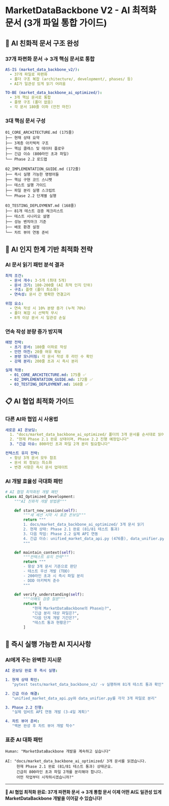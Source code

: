 # MarketDataBackbone V2 - AI 최적화 문서 (3개 파일 통합 가이드)

## 🎯 **AI 친화적 문서 구조 완성**

### **37개 파편화 문서 → 3개 핵심 문서로 통합**
```yaml
AS-IS (market_data_backbone_v2/):
  - 37개 파일로 파편화
  - 폴더 구조 복잡 (architecture/, development/, phases/ 등)
  - AI가 일관성 있게 읽기 어려움

TO-BE (market_data_backbone_ai_optimized/):
  - 3개 핵심 문서로 통합
  - 플랫 구조 (폴더 없음)
  - 각 문서 180줄 이하 (안전 마진)
```

### **3대 핵심 문서 구성**
```
01_CORE_ARCHITECTURE.md (175줄)
├── 현재 상태 요약
├── 3계층 아키텍처 구조
├── 핵심 클래스 및 데이터 플로우
├── 긴급 이슈 (800라인 초과 파일)
└── Phase 2.2 로드맵

02_IMPLEMENTATION_GUIDE.md (172줄)
├── 즉시 실행 가능한 명령어들
├── 핵심 구현 코드 스니펫
├── 테스트 실행 가이드
├── 파일 분리 실행 스크립트
└── Phase 2.2 단계별 실행

03_TESTING_DEPLOYMENT.md (168줄)
├── 81개 테스트 검증 체크리스트
├── 테스트 시나리오 설명
├── 성능 벤치마크 기준
├── 배포 환경 설정
└── 차트 뷰어 연동 준비
```

## 🧠 **AI 인지 한계 기반 최적화 전략**

### **AI 문서 읽기 패턴 분석 결과**
```yaml
최적 조건:
  - 문서 개수: 3-5개 (최대 5개)
  - 문서 크기: 180-200줄 (AI 최적 인지 단위)
  - 구조: 플랫 (폴더 최소화)
  - 연속성: 문서 간 명확한 연결고리

위험 요소:
  - 연속 작성 시 10% 분량 증가 (누적 70%)
  - 폴더 복잡 시 선택적 무시
  - 8개 이상 문서 시 일관성 손실
```

### **연속 작성 분량 증가 방지책**
```yaml
예방 전략:
  - 초기 문서: 180줄 이하로 작성
  - 안전 마진: 20줄 여유 확보
  - 분량 모니터링: 각 문서 작성 후 라인 수 확인
  - 강제 분리: 200줄 초과 시 즉시 분리

실제 적용:
  - 01_CORE_ARCHITECTURE.md: 175줄 ✅
  - 02_IMPLEMENTATION_GUIDE.md: 172줄 ✅
  - 03_TESTING_DEPLOYMENT.md: 168줄 ✅
```

## 📋 **AI 협업 최적화 가이드**

### **다른 AI와 협업 시 사용법**
```yaml
새로운 AI 온보딩:
  1. "docs/market_data_backbone_ai_optimized/ 폴더의 3개 문서를 순서대로 읽어주세요"
  2. "현재 Phase 2.1 완료 상태이며, Phase 2.2 진행 예정입니다"
  3. "긴급 이슈: 800라인 초과 파일 2개 분리 필요합니다"

컨텍스트 유지 전략:
  - 항상 3개 문서 모두 참조
  - 문서 외 정보는 최소화
  - 변경 사항은 즉시 문서 업데이트
```

### **AI 개발 효율성 극대화 패턴**
```python
# AI 협업 최적화된 개발 패턴
class AI_Optimized_Development:
    """AI 친화적 개발 방법론"""

    def start_new_session(self):
        """새 세션 시작 시 표준 온보딩"""
        return """
        1. docs/market_data_backbone_ai_optimized/ 3개 문서 읽기
        2. 현재 상태: Phase 2.1 완료 (81/81 테스트 통과)
        3. 다음 작업: Phase 2.2 실제 API 연동
        4. 긴급 이슈: unified_market_data_api.py (476줄), data_unifier.py (492줄) 분리
        """

    def maintain_context(self):
        """컨텍스트 유지 전략"""
        return """
        - 항상 3개 문서 기준으로 판단
        - 테스트 우선 개발 (TDD)
        - 200라인 초과 시 즉시 파일 분리
        - DDD 아키텍처 준수
        """

    def verify_understanding(self):
        """이해도 검증 질문"""
        return [
            "현재 MarketDataBackbone의 Phase는?",
            "긴급 분리 대상 파일은?",
            "다음 단계 개발 기간은?",
            "테스트 통과 현황은?"
        ]
```

## 🎯 **즉시 실행 가능한 AI 지시사항**

### **AI에게 주는 완벽한 지시문**
```yaml
AI 온보딩 완료 후 즉시 실행:

1. 현재 상태 확인:
   "pytest tests/market_data_backbone_v2/ -v 실행하여 81개 테스트 통과 확인"

2. 긴급 이슈 해결:
   "unified_market_data_api.py와 data_unifier.py를 각각 3개 파일로 분리"

3. Phase 2.2 진행:
   "실제 업비트 API 연동 개발 (3-4일 계획)"

4. 차트 뷰어 준비:
   "백본 완성 후 차트 뷰어 개발 착수"
```

### **표준 AI 대화 패턴**
```
Human: "MarketDataBackbone 개발을 계속하고 싶습니다"

AI: "docs/market_data_backbone_ai_optimized/ 3개 문서를 읽겠습니다.
     현재 Phase 2.1 완료 (81/81 테스트 통과) 상태군요.
     긴급히 800라인 초과 파일 2개를 분리해야 합니다.
     어떤 작업부터 시작하시겠습니까?"
```

---

**🚀 AI 협업 최적화 완료: 37개 파편화 문서 → 3개 통합 문서**
**이제 어떤 AI도 일관성 있게 MarketDataBackbone 개발을 이어갈 수 있습니다!**
